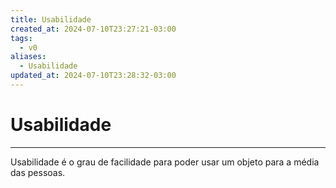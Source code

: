 ```yaml
---
title: Usabilidade
created_at: 2024-07-10T23:27:21-03:00
tags:
  - v0
aliases:
  - Usabilidade
updated_at: 2024-07-10T23:28:32-03:00
---
```

# Usabilidade
---
Usabilidade é o grau de facilidade para poder usar um objeto para a média das pessoas.
